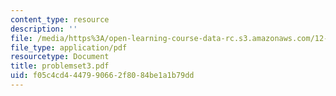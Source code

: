 ```yaml
---
content_type: resource
description: ''
file: /media/https%3A/open-learning-course-data-rc.s3.amazonaws.com/12-990-prediction-and-predictability-in-the-atmosphere-and-oceans-spring-2003/f05c4cd4447990662f8084be1a1b79dd_problemset3.pdf
file_type: application/pdf
resourcetype: Document
title: problemset3.pdf
uid: f05c4cd4-4479-9066-2f80-84be1a1b79dd
---
```

